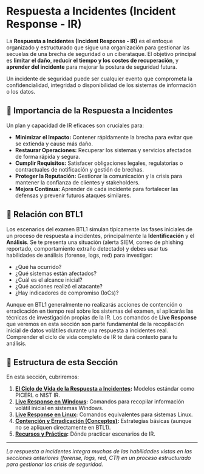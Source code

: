 # Respuesta a Incidentes (Incident Response - IR)

La **Respuesta a Incidentes (Incident Response - IR)** es el enfoque organizado y estructurado que sigue una organización para gestionar las secuelas de una brecha de seguridad o un ciberataque. El objetivo principal es **limitar el daño**, **reducir el tiempo y los costes de recuperación**, y **aprender del incidente** para mejorar la postura de seguridad futura.

Un incidente de seguridad puede ser cualquier evento que comprometa la confidencialidad, integridad o disponibilidad de los sistemas de información o los datos.

## 📄 Importancia de la Respuesta a Incidentes

Un plan y capacidad de IR eficaces son cruciales para:

* **Minimizar el Impacto:** Contener rápidamente la brecha para evitar que se extienda y cause más daño.
* **Restaurar Operaciones:** Recuperar los sistemas y servicios afectados de forma rápida y segura.
* **Cumplir Requisitos:** Satisfacer obligaciones legales, regulatorias o contractuales de notificación y gestión de brechas.
* **Proteger la Reputación:** Gestionar la comunicación y la crisis para mantener la confianza de clientes y stakeholders.
* **Mejora Continua:** Aprender de cada incidente para fortalecer las defensas y prevenir futuros ataques similares.

## 🎯 Relación con BTL1

Los escenarios del examen BTL1 simulan típicamente las fases iniciales de un proceso de respuesta a incidentes, principalmente la **Identificación** y el **Análisis**. Se te presenta una situación (alerta SIEM, correo de phishing reportado, comportamiento extraño detectado) y debes usar tus habilidades de análisis (forense, logs, red) para investigar:

* ¿Qué ha ocurrido?
* ¿Qué sistemas están afectados?
* ¿Cuál es el alcance inicial?
* ¿Qué acciones realizó el atacante?
* ¿Hay indicadores de compromiso (IoCs)?

Aunque en BTL1 generalmente no realizarás acciones de contención o erradicación en tiempo real sobre los sistemas del examen, sí aplicarás las técnicas de investigación propias de la IR. Los comandos de **Live Response** que veremos en esta sección son parte fundamental de la recopilación inicial de datos volátiles durante una respuesta a incidentes real. Comprender el ciclo de vida completo de IR te dará contexto para tu análisis.

## 📂 Estructura de esta Sección

En esta sección, cubriremos:

1.  **[El Ciclo de Vida de la Respuesta a Incidentes](./01_Ciclo_Vida_IR.md):** Modelos estándar como PICERL o NIST IR.
2.  **[Live Response en Windows](./02_Live_Response_Windows.md):** Comandos para recopilar información volátil inicial en sistemas Windows.
3.  **[Live Response en Linux](./03_Live_Response_Linux.md):** Comandos equivalentes para sistemas Linux.
4.  **[Contención y Erradicación (Conceptos)](./04_Contencion_Erradicacion.md):** Estrategias básicas (aunque no se apliquen directamente en BTL1).
5.  **[Recursos y Práctica](./05_Recursos_Practica.md):** Dónde practicar escenarios de IR.

---
*La respuesta a incidentes integra muchas de las habilidades vistas en las secciones anteriores (forense, logs, red, CTI) en un proceso estructurado para gestionar las crisis de seguridad.*
